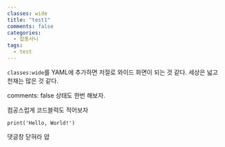 ```yaml
---
classes: wide
title: "test1"
comments: false
categories:
  - 잡동사니
tags:
  - test
---
```


`classes:wide`를 YAML에 추가하면
저절로 와이드 화면이 되는 것 같다.
세상은 넓고 천재는 많은 것 같다.

comments: false 상태도 한번 해보자.

컴공스럽게 코드블럭도 적어보자

    print('Hello, World!')

댓글창 닫혀라 얍
